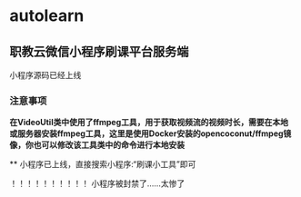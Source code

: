 # autolearn
## 职教云微信小程序刷课平台服务端
小程序源码已经上线
### 注意事项
**在VideoUtil类中使用了ffmpeg工具，用于获取视频流的视频时长，需要在本地或服务器安装ffmpeg工具，这里是使用Docker安装的opencoconut/ffmpeg镜像，你也可以修改该工具类中的命令进行本地安装**

** 小程序已上线，直接搜索小程序:“刷课小工具”即可

！！！！！！！！！！
小程序被封禁了……太惨了
